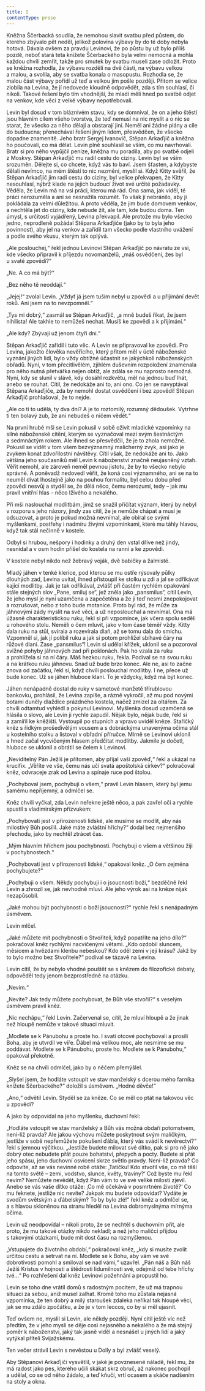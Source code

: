 ```yaml
---
title: I
contentType: prose
---
```


<section>

Kněžna Ščerbacká soudila, že nemohou slavit svatbu před půstem, do kterého zbývalo pět neděl, jelikož polovina výbavy by do té doby nebyla hotová. Dávala ovšem za pravdu Levinovi, že po půstu by už bylo příliš pozdě, neboť stará teta knížete Ščerbackého byla velmi nemocná a mohla každou chvíli zemřít, takže pro smutek by svatbu museli zase odložit. Proto se kněžna rozhodla, že výbavu rozdělí na dvě části, na výbavu velkou a malou, a svolila, aby se svatba konala o masopustu. Rozhodla se, že malou část výbavy pořídí už teď a velkou jim pošle později. Přitom se velice zlobila na Levina, že jí nedovede kloudně odpovědět, zda s tím souhlasí, či nikoli. Takové řešení bylo tím vhodnější, že mladí měli hned po svatbě odjet na venkov, kde věci z velké výbavy nepotřebovali.

Levin byl dosud v tom bláznivém stavu, kdy se domníval, že on a jeho štěstí jsou hlavním cílem všeho tvorstva, že teď nemusí na nic myslit a o nic se starat, že všecko za něho dělají a obstarají jiní. Neměl ani žádné plány a cíle do budoucna; přenechával řešení jiným lidem, přesvědčen, že všecko dopadne znamenitě. Jeho bratr Sergej Ivanovič, Stěpan Arkaďjič a kněžna ho poučovali, co má dělat. Levin plně souhlasil se vším, co mu navrhovali. Bratr si pro něho vypůjčil peníze, kněžna mu poradila, aby po svatbě odjeli z Moskvy. Stěpan Arkaďjič mu radil cestu do ciziny. Levin byl se vším srozuměn. Dělejte si, co chcete, když vás to baví. Jsem šťasten, a kdybyste dělali nevímco, na mém štěstí to nic nezmění, myslil si. Když Kitty svěřil, že Stěpan Arkaďjič jim radí cestu do ciziny, byl velice překvapen, že Kitty nesouhlasí, nýbrž klade na jejich budoucí život své určité požadavky. Věděla, že Levin má na vsi práci, kterou má rád. Ona sama, jak viděl, té práci nerozuměla a ani se nesnažila rozumět. To však jí nebránilo, aby ji pokládala za velmi důležitou. A proto věděla, že jim bude domovem venkov, a nechtěla jet do ciziny, kde nebude žít, ale tam, kde budou doma. Ten úmysl, s určitostí vyjádřený, Levina překvapil. Ale protože mu bylo všecko jedno, neprodleně požádal Stěpana Arkaďjiče (jako by to byla jeho povinnost), aby jel na venkov a zařídil tam všecko podle vlastního uvážení a podle svého vkusu, kterým tak oplývá.

„Ale poslouchej,“ řekl jednou Levinovi Stěpan Arkaďjič po návratu ze vsi, kde všecko připravil k příjezdu novomanželů, „máš osvědčení, žes byl u svaté zpovědi?“

„Ne. A co má být?“

„Bez něho tě neoddají.“

„Jejej!“ zvolal Levin. „Vždyť já jsem tuším nebyl u zpovědi a u přijímání devět roků. Ani jsem na to nevzpomněl.“

„Tys mi dobrý,“ zasmál se Stěpan Arkaďjič, „a mně budeš říkat, že jsem nihilista! Ale takhle to nemůžeš nechat. Musíš ke zpovědi a k přijímání.“

„Ale kdy? Zbývají už jenom čtyři dni.“

Stěpan Arkaďjič zařídil i tuto věc. A Levin se připravoval ke zpovědi. Pro Levina, jakožto člověka nevěřícího, který přitom měl v úctě náboženské vyznání jiných lidí, bylo vždy obtížné účastnit se jakýchkoli náboženských obřadů. Nyní, v tom přecitlivělém, zjihlém duševním rozpoložení znamenala pro něho nutná přetvářka nejen obtíž, ale zdála se mu naprosto nemožná. Nyní, kdy se slunil v slávě, kdy dosáhl rozkvětu, měl na jednou buď lhát, anebo se rouhat. Cítil, že nedokáže ani to, ani ono. Co jen se navyptával Stěpana Arkaďjiče, zda by nemohl dostat osvědčení i bez zpovědi! Stěpan Arkaďjič prohlašoval, že to nejde.

„Ale co ti to udělá, ty dva dni? A je to roztomilý, rozumný dědoušek. Vytrhne ti ten bolavý zub, že ani nebudeš o ničem vědět.“

Na první hrubé mši se Levin pokusil v sobě oživit mladické vzpomínky na silné náboženské cítění, kterým se vyznačoval mezi svým šestnáctým a sedmnáctým rokem. Ale ihned se přesvědčil, že je to zhola nemožné. Pokusil se vidět v tom všem bezvýznamný malicherný zvyk, asi jako je zvykem konat zdvořilostní návštěvy. Cítil však, že nedokáže ani to. Jako většina jeho současníků měl Levin k náboženství značně neujasněný vztah. Věřit nemohl, ale zároveň neměl pevnou jistotu, že by to všecko nebylo správné. A poněvadž nedovedl věřit, že koná cosi významného, ani se na to neuměl dívat lhostejně jako na pouhou formalitu, byl celou dobu před zpovědí nesvůj a styděl se, že dělá něco, čemu nerozumí, tedy – jak mu pravil vnitřní hlas – něco lživého a nekalého.

Při mši naslouchal modlitbám, jimž se snažil přičítat význam, který by nebyl v rozporu s jeho názory, jindy zas cítil, že je nemůže chápat a musí je odsuzovat, a proto je pokud možná nevnímal, ale obíral se svými myšlenkami, postřehy i nadmíru živými vzpomínkami, které mu táhly hlavou, když tak stál nečinně v kostele.

Odbyl si hrubou, nešpory i hodinky a druhý den vstal dříve než jindy, nesnídal a v osm hodin přišel do kostela na ranní a ke zpovědi.

V kostele nebyl nikdo než žebravý voják, dvě babičky a žalmisté.

Mladý jáhen v tenké klerice, pod kterou se mu ostře rýsovaly půlky dlouhých zad, Levina uvítal, ihned přistoupil ke stolku u zdi a jal se odříkávat kající modlitby. Jak je tak odříkával, zvlášť při častém rychlém opakování stále stejných slov „Pane, smiluj se“, jež zněla jako „pansmilus“, cítil Levin, že jeho mysl je nyní uzamčena a zapečetěna a že ji teď nesmí znepokojovat a rozrušovat, nebo z toho bude motanice. Proto byl rád, že může za jáhnovými zády myslit na své věci, a už neposlouchal a nevnímal. Ona má úžasně charakteristickou ruku, řekl si při vzpomínce, jak včera spolu seděli u rohového stolu. Neměli o čem mluvit, jako v tom čase téměř vždy. Kitty dala ruku na stůl, svírala a rozevírala dlaň, až se tomu dala do smíchu. Vzpomněl si, jak jí políbil ruku a jak si potom prohlížel sbíhavé čáry na růžové dlani. Zase „pansmilus“! Levin si udělal křížek, uklonil se a pozoroval svižné pohyby jáhnových zad při poklonách. Pak ho vzala za ruku a prohlížela si na ní čáry. Máš hezkou ruku, řekla. Podíval se na svou ruku a na krátkou ruku jáhnovu. Snad už bude brzo konec. Ale ne, asi to začne znova od začátku, řekl si, když chvíli poslouchal modlitby. I ne, přece už bude konec. Už se jáhen hluboce klaní. To je vždycky, když má být konec.

Jáhen nenápadně dostal do ruky v sametové manžetě třírublovou bankovku, prohlásil, že Levina zapíše, a rázně vykročil, až mu pod novými botami duněly dlaždice prázdného kostela, načež zmizel za oltářem. Za chvíli odtamtud vyhlédl a pokynul Levinovi. Myšlenka dosud uzamčená se hlásila o slovo, ale Levin ji rychle zapudil. Nějak bylo, nějak bude, řekl si a zamířil ke kněžišti. Vystoupil po stupních a vpravo uviděl kněze. Stařičký kněz s řídkým prošedivělým vousem a s dobráckýma unavenýma očima stál u kostelního stolku a listoval v obřadní příručce. Mírně se Levinovi uklonil a hned začal vycvičeným hlasem předčítat modlitby. Jakmile je dočetl, hluboce se uklonil a obrátil se čelem k Levinovi.

„Neviditelný Pán Ježíš je přítomen, aby přijal vaši zpověď,“ řekl a ukázal na krucifix. „Věříte ve vše, čemu nás učí svatá apoštolská církev?“ pokračoval kněz, odvraceje zrak od Levina a spínaje ruce pod štolou.

„Pochyboval jsem, pochybuji o všem,“ pravil Levin hlasem, který byl jemu samému nepříjemný, a odmlčel se.

Kněz chvíli vyčkal, zda Levin neřekne ještě něco, a pak zavřel oči a rychle spustil s vladimirským přízvukem:

„Pochybovati jest v přirozenosti lidské, ale musíme se modlit, aby nás milostivý Bůh posílil. Jaké máte zvláštní hříchy?“ dodal bez nejmenšího přechodu, jako by nechtěl ztrácet čas.

„Mým hlavním hříchem jsou pochybnosti. Pochybuji o všem a většinou žiji v pochybnostech.“

„Pochybovati jest v přirozenosti lidské,“ opakoval kněz. „O čem zejména pochybujete?“

„Pochybuji o všem. Někdy pochybuji i o jsoucnosti boží,“ bezděčně řekl Levin a zhrozil se, jak nevhodně mluví. Ale jeho výrok asi na kněze nijak nezapůsobil.

„Jaké mohou být pochybnosti o boží jsoucnosti?“ rychle řekl s nenápadným úsměvem.

Levin mlčel.

„Jaké můžete mít pochybnosti o Stvořiteli, když popatříte na jeho dílo?“ pokračoval kněz rychlými nacvičenými větami. „Kdo ozdobil sluncem, měsícem a hvězdami klenbu nebeskou? Kdo oděl zemi v její krásu? Jakž by to bylo možno bez Stvořitele?“ podíval se tázavě na Levina.

Levin cítil, že by nebylo vhodné pouštět se s knězem do filozofické debaty, odpověděl tedy jenom bezprostředně na otázku.

„Nevím.“

„Nevíte? Jak tedy můžete pochybovat, že Bůh vše stvořil?“ s veselým úsměvem pravil kněz.

„Nic nechápu,“ řekl Levin. Začervenal se, cítil, že mluví hloupě a že jinak než hloupě nemůže v takové situaci mluvit.

„Modlete se k Pánubohu a proste ho. I svatí otcové pochybovali a prosili Boha, aby je utvrdil ve víře. Ďábel má velikou moc, ale nesmíme se mu poddávat. Modlete se k Pánubohu, proste ho. Modlete se k Pánubohu,“ opakoval překotně.

Kněz se na chvíli odmlčel, jako by o něčem přemýšlel.

„Slyšel jsem, že hodláte vstoupit ve stav manželský s dcerou mého farníka knížete Ščerbackého?“ doložil s úsměvem. „Hodné děvče!“

„Ano,“ odvětil Levin. Styděl se za kněze. Co se měl co ptát na takovou věc u zpovědi?

A jako by odpovídal na jeho myšlenku, duchovní řekl:

„Hodláte vstoupit ve stav manželský a Bůh vás možná obdaří potomstvem, není-liž pravda? Ale jakou výchovu můžete poskytnout svým maličkým, jestliže v sobě nepřemůžete pokušení ďábla, který vás svádí k nevěrectví?“ řekl s jemnou výčitkou. „Jestliže budete milovat své dítko, pak si pro ně jako dobrý otec nebudete přát pouze bohatství, přepych a pocty. Budete si přát jeho spásu, jeho duchovní osvícení skrze světlo pravdy. Není-liž pravda? Co odpovíte, až se vás nevinné robě otáže: ‚Tatíčku! Kdo stvořil vše, co mě těší na tomto světě – zemi, vodstvo, slunce, květy, traviny?‘ Což byste mu řekl nevím? Nemůžete nevědět, když Pán vám to ve své veliké milosti zjevil. Anebo se vás vaše dítko otáže: ‚Co mě očekává v posmrtném životě?‘ Co mu řeknete, jestliže nic nevíte? Jakpak mu budete odpovídat? Vydáte je svodům světským a ďábelským? To by bylo zlé!“ řekl kněz a odmlčel se, a s hlavou skloněnou na stranu hleděl na Levina dobromyslnýma mírnýma očima.

Levin už neodpovídal – nikoli proto, že se nechtěl s duchovním přít, ale proto, že mu takové otázky nikdo nekladl; a než jeho maličcí přijdou s takovými otázkami, bude mít dost času na rozmyšlenou.

„Vstupujete do životního období,“ pokračoval kněz, „kdy si musíte zvolit určitou cestu a setrvat na ní. Modlete se k Bohu, aby vám ve své dobrotivosti pomohl a smiloval se nad vámi,“ uzavřel. „Pán náš a Bůh náš Ježíš Kristus v hojnosti a štědrosti lidumilnosti své, odejmiž od tebe hříchy tvé…“ Po rozhřešení dal kněz Levinovi požehnání a propustil ho.

Levin se toho dne vrátil domů s radostným pocitem, že už má trapnou situaci za sebou, aniž musel zalhat. Kromě toho mu zůstala nejasná vzpomínka, že ten dobrý a milý staroušek zdaleka neříkal tak hloupé věci, jak se mu zdálo zpočátku, a že je v tom leccos, co by si měl ujasnit.

Teď ovšem ne, myslil si Levin, ale někdy později. Nyní cítil ještě víc než předtím, že v jeho mysli se děje cosi nejasného a nekalého a že má stejný poměr k náboženství, jaký tak jasně viděl a nesnášel u jiných lidí a jaký vytýkal příteli Svijažskému.

Ten večer strávil Levin s nevěstou u Dolly a byl zvlášť veselý.

Aby Stěpanovi Arkaďjiči vysvětlil, v jaké je povznesené náladě, řekl mu, že má radost jako pes, kterého učili skákat skrz obruč, až nakonec pochopil a udělal, co se od něho žádalo, a teď kňučí, vrtí ocasem a skáče nadšením na stoly a okna.

</section>
